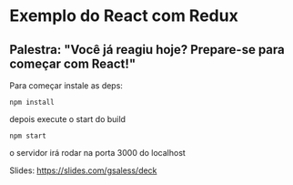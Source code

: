 # Exemplo do React com Redux

## Palestra: "Você já reagiu hoje? Prepare-se para começar com React!"

Para começar instale as deps:

```
npm install
```

depois execute o start do build

```
npm start
```

o servidor irá rodar na porta 3000 do localhost

Slides: https://slides.com/gsaless/deck